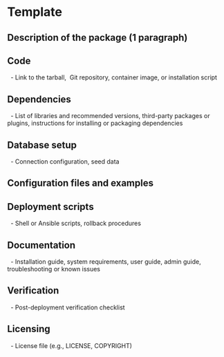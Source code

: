 # Template

## Description of the package (1 paragraph)  

## Code  
  - Link to the tarball,  Git repository, container image, or installation script  
## Dependencies  
  - List of libraries and recommended versions, third-party packages or plugins, instructions for installing or packaging dependencies  
## Database setup  
  - Connection configuration, seed data  
## Configuration files and examples  

## Deployment scripts  
  - Shell or Ansible scripts, rollback procedures  
## Documentation  
  - Installation guide, system requirements, user guide, admin guide, troubleshooting or known issues  
## Verification  
  - Post-deployment verification checklist  
## Licensing  
  - License file (e.g., LICENSE, COPYRIGHT)